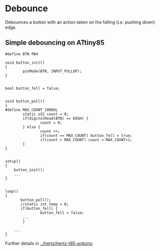 # Debounce

Debounces a button with an action taken on the falling (i.e. pushing down) edge.


## Simple debouncing on ATtiny85

```
#define BTN PB4

void button_init()
{
        pinMode(BTN, INPUT_PULLUP);
}


bool button_fell = false;


void button_poll()
{
#define MAX_COUNT 1000UL        
        static u32 count = 0;
        if(digitalRead(BTN) == HIGH) {
                count = 0;
        } else {
                count ++;
                if(count == MAX_COUNT) button_fell = true;
                if(count > MAX_COUNT) count = MAX_COUNT+1;
        }
}


setup()
{
	button_init();
	...
}


loop()
{
       button_poll();
       //static int temp = 0;
       if(button_fell) {
                button_fell = false;
		...
        }

	...
}
```

Further details in [../hertz/hertz-t85-arduino](../hertz/hertz-t85-arduino)

